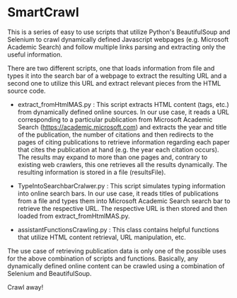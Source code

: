 # SmartCrawl
This is a series of easy to use scripts that utilize Python's BeautifulSoup and Selenium to crawl dynamically defined Javascript webpages (e.g. Microsoft Academic Search) and follow multiple links parsing and extracting only the useful information.


There are two different scripts, one that loads information from file and types it into the search bar of a webpage to extract the resulting URL and a second one to utilize this URL and extract relevant pieces from the HTML source code.

* extract_fromHtmlMAS.py : This script extracts HTML content (tags, etc.) from dynamically defined online sources. In our use case, it reads a URL corresponding to a particular publication from Microsoft Academic Search (https://academic.microsoft.com) and extracts the year and title of the publication, the number of citations and then redirects to the pages of citing publications to retrieve information regarding each paper that cites the publication at hand (e.g. the year each citation occurs). The results may expand to more than one pages and, contrary to existing web crawlers, this one retrieves all the results dynamically. The resulting information is stored in a file (resultsFile).

* TypeIntoSearchbarCralwer.py : This script simulates typing information into online search bars. In our use case, it reads titles of publications from a file and types them into Microsoft Academic Search search bar to retrieve the respective URL. The respective URL is then stored and then loaded from extract_fromHtmlMAS.py.

* assistantFunctionsCrawling.py : This class contains helpful functions that utilize HTML content retrieval, URL manipulation, etc.


The use case of retrieving publication data is only one of the possible uses for the above combination of scripts and functions. Basically, any dynamically defined online content can be crawled using a combination of Selenium and BeautifulSoup. 

Crawl away!
